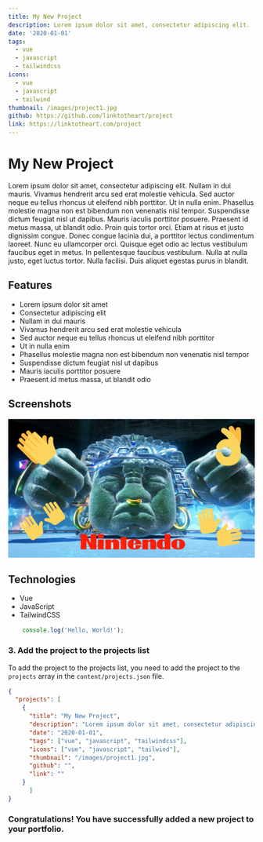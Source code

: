 ```yaml
---
title: My New Project
description: Lorem ipsum dolor sit amet, consectetur adipiscing elit.
date: '2020-01-01'
tags:
  - vue
  - javascript
  - tailwindcss
icons:
  - vue
  - javascript
  - tailwind
thumbnail: /images/project1.jpg
github: https://github.com/linktotheart/project
link: https://linktotheart.com/project
---
```


# My New Project

Lorem ipsum dolor sit amet, consectetur adipiscing elit. Nullam in dui mauris. Vivamus hendrerit arcu sed erat molestie vehicula. Sed auctor neque eu tellus rhoncus ut eleifend nibh porttitor. Ut in nulla enim. Phasellus molestie magna non est bibendum non venenatis nisl tempor. Suspendisse dictum feugiat nisl ut dapibus. Mauris iaculis porttitor posuere. Praesent id metus massa, ut blandit odio. Proin quis tortor orci. Etiam at risus et justo dignissim congue. Donec congue lacinia dui, a porttitor lectus condimentum laoreet. Nunc eu ullamcorper orci. Quisque eget odio ac lectus vestibulum faucibus eget in metus. In pellentesque faucibus vestibulum. Nulla at nulla justo, eget luctus tortor. Nulla facilisi. Duis aliquet egestas purus in blandit.

## Features

- Lorem ipsum dolor sit amet
- Consectetur adipiscing elit
- Nullam in dui mauris
- Vivamus hendrerit arcu sed erat molestie vehicula
- Sed auctor neque eu tellus rhoncus ut eleifend nibh porttitor
- Ut in nulla enim
- Phasellus molestie magna non est bibendum non venenatis nisl tempor
- Suspendisse dictum feugiat nisl ut dapibus
- Mauris iaculis porttitor posuere
- Praesent id metus massa, ut blandit odio

## Screenshots

![Screenshot 1](/images/project1.jpg)

## Technologies

- Vue
- JavaScript
- TailwindCSS

```js
    console.log('Hello, World!');
```

### 3. Add the project to the projects list

To add the project to the projects list, you need to add the project to the `projects` array in the `content/projects.json` file.

```json
{
  "projects": [
    {
      "title": "My New Project",
      "description": "Lorem ipsum dolor sit amet, consectetur adipiscing elit.",
      "date": "2020-01-01",
      "tags": ["vue", "javascript", "tailwindcss"],
      "icons": ["vue", "javascript", "tailwind"],
      "thumbnail": "/images/project1.jpg",
      "github": "",
      "link": ""
    }
      ]
}
```

### Congratulations! You have successfully added a new project to your portfolio.

